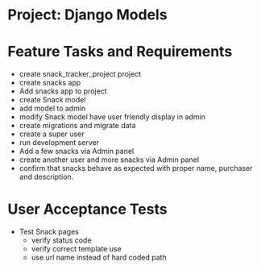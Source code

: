 # Project: Django Models

# Feature Tasks and Requirements
  - create snack_tracker_project project
  - create snacks app
  - Add snacks app to project
  - create Snack model
  - add model to admin
  - modify Snack model have user friendly display in admin
  - create migrations and migrate data
  - create a super user
  - run development server
  - Add a few snacks via Admin panel
  - create another user and more snacks via Admin panel
  - confirm that snacks behave as expected with proper name, purchaser and description.
  

# User Acceptance Tests
- Test Snack pages
  - verify status code
  - verify correct template use
  - use url name instead of hard coded path
